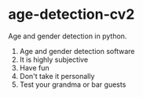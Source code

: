 # age-detection-cv2
Age and gender detection in python.

1. Age and gender detection software 
2. It is highly subjective
3. Have fun
4. Don't take it personally
5. Test your grandma or bar guests

